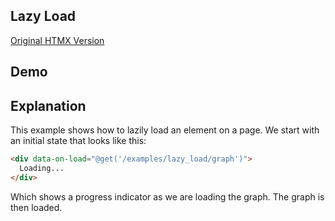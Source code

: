 ## Lazy Load

[Original HTMX Version](https://htmx.org/examples/lazy-load/)

## Demo

<div id="lazy_load" data-on-load="@get('/examples/lazy_load/data')">
</div>

## Explanation

This example shows how to lazily load an element on a page. We start with an initial state that looks like this:

```html
<div data-on-load="@get('/examples/lazy_load/graph')">
  Loading...
</div>
```

Which shows a progress indicator as we are loading the graph. The graph is then loaded.